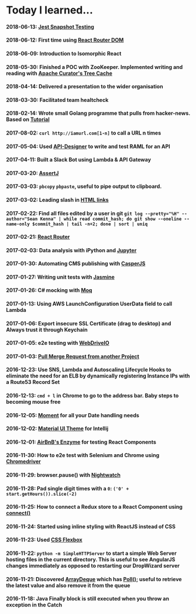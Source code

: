 Today I learned...
====
#### 2018-06-13: [Jest Snapshot Testing](https://facebook.github.io/jest/docs/en/snapshot-testing.html)
#### 2018-06-12: First time using [React Router DOM](https://reacttraining.com/react-router/web/guides/philosophy)
#### 2018-06-09: Introduction to Isomorphic React
#### 2018-05-30: Finished a POC with ZooKeeper. Implemented writing and reading with [Apache Curator's Tree Cache](https://curator.apache.org/curator-recipes/tree-cache.html)
#### 2018-04-14: Delivered a presentation to the wider organisation
#### 2018-03-30: Facilitated team healtcheck
#### 2018-02-14: Wrote small Golang programme that pulls from hacker-news. Based on [Tutorial](https://tutorialedge.net/golang/creating-restful-api-with-golang/)
#### 2017-08-02: `curl http://iamurl.com[1-n]` to call a URL n times
#### 2017-05-04: Used [API-Designer](https://github.com/mulesoft/api-designer) to write and test RAML for an API
#### 2017-04-11: Built a Slack Bot using Lambda & API Gateway
#### 2017-03-20: [AssertJ](http://joel-costigliola.github.io/assertj/)
#### 2017-03-03: `pbcopy` `pbpaste`, useful to pipe output to clipboard.
#### 2017-03-02: Leading slash in [HTML links](http://webmasters.stackexchange.com/questions/56840/what-is-the-purpose-of-leading-slash-in-html-urls)
#### 2017-02-22: Find all files edited by a user in git `git log --pretty="%H" --author="Sean Kenna" | while read commit_hash; do git show --oneline --name-only $commit_hash | tail -n+2; done | sort | uniq`
#### 2017-02-21: [React Router](https://github.com/ReactTraining/react-router)
#### 2017-02-03: Data analysis with iPython and [Jupyter](http://jupyter.org/)
#### 2017-01-30: Automating CMS publishing with [CasperJS](http://docs.casperjs.org/en/latest/)
#### 2017-01-27: Writing unit tests with [Jasmine](https://jasmine.github.io/)
#### 2017-01-26: C# mocking with [Moq](https://github.com/moq/moq)
#### 2017-01-13: Using AWS LaunchConfiguration UserData field to call Lambda
#### 2017-01-06: Export insecure SSL Certificate (drag to desktop) and Always trust it through Keychain
#### 2017-01-05: e2e testing with [WebDriveIO](http://webdriver.io/)
#### 2017-01-03: [Pull Merge Request from another Project](https://gitlab.com/gitlab-org/gitlab-ce/blob/master/doc/user/project/merge_requests.md#checkout-locally-by-modifying-gitconfig-for-a-given-repository)
#### 2016-12-23: Use SNS, Lambda and Autoscaling Lifecycle Hooks to eliminate the need for an ELB by dynamically registering Instance IPs with a Route53 Record Set
#### 2016-12-13: `cmd + l` in Chrome to go to the address bar. Baby steps to becoming mouse free
#### 2016-12-05: [Moment](momentjs.com) for all your Date handling needs
#### 2016-12-02: [Material UI Theme](https://github.com/ChrisRM/material-theme-jetbrains) for Intellij
#### 2016-12-01: [AirBnB's Enzyme](https://github.com/airbnb/enzyme) for testing React Components
#### 2016-11-30: How to e2e test with Selenium and Chrome using [Chromedriver](https://www.npmjs.com/package/chromedriver)
#### 2016-11-29: browser.pause() with [Nightwatch](http://nightwatchjs.org/)
#### 2016-11-28: Pad single digit times with a `0`: `('0' + start.getHours()).slice(-2)`
#### 2016-11-25: How to connect a Redux store to a React Component using [connect()](https://github.com/reactjs/react-redux/blob/master/docs/api.md#connectmapstatetoprops-mapdispatchtoprops-mergeprops-options)
#### 2016-11-24: Started using inline styling with ReactJS instead of CSS
#### 2016-11-23: Used [CSS Flexbox](https://css-tricks.com/snippets/css/a-guide-to-flexbox/)
#### 2016-11-22: `python -m SimpleHTTPServer` to start a simple Web Server hosting files in the current directory.  This is useful to see AngularJS changes immediately as opposed to restarting our DropWizard server
#### 2016-11-21: Discovered [ArrayDeque](https://docs.oracle.com/javase/7/docs/api/java/util/ArrayDeque.html) which has [Poll()](https://docs.oracle.com/javase/7/docs/api/java/util/ArrayDeque.html#poll()); useful to retrieve the latest value and also remove it from the queue
#### 2016-11-18: Java Finally block is still executed when you throw an exception in the Catch
